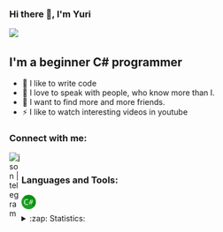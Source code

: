 ### Hi there 👋, I'm Yuri

![](https://komarev.com/ghpvc/?username=litolax)

## I'm a beginner C# programmer
- 💪 I like to write code
- 🎉 I love to speak with people, who know more than I.
- 🥅 I want to find more and more friends.
- ⚡ I like to watch interesting videos in youtube

### Connect with me:

[<img align="left" alt="json | telegram" width="22px" src="https://cdn.jsdelivr.net/npm/simple-icons@v3/icons/telegram.svg" />][telegram]

<br />

### Languages and Tools:

<img align="left" alt="React" width="26px" src="https://raw.githubusercontent.com/github/explore/80688e429a7d4ef2fca1e82350fe8e3517d3494d/topics/csharp/csharp.png" />


<br />
<br />

<details>
  <summary>:zap: Statistics:</summary>
   <img align="left" alt="codeSTACKr's GitHub Stats" src="https://github-readme-stats.vercel.app/api/top-langs/?username=litolax&langs_count=8&layout=compact" />
    <br />
    <img align="left" alt="codeSTACKr's GitHub Stats" src="https://github-readme-stats.vercel.app/api?username=litolax&show_icons=true" />
</details>

[telegram]: https://t.me/litolaxac
